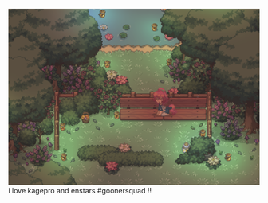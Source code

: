 ![](https://github.com/shotalover/shotalover/blob/e2161b9eb3a08648dd2c5df1b485dfa9bd198c8a/meeee.png)
i love kagepro and enstars #goonersquad !!
